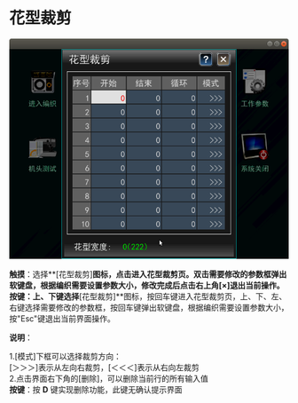 # 花型裁剪

![](https://raw.githubusercontent.com/HQwangyun/HQ-image/master/%E8%8A%B1%E5%9E%8B%E8%A3%81%E5%89%AA.png)

**触摸**：选择**\[花型裁剪\]**图标，点击进入花型裁剪页。双击需要修改的参数框弹出软键盘，根据编织需要设置参数大小，修改完成后点击右上角\[×\]退出当前操作。  
**按键**：上、下键选择**\[花型裁剪\]**图标，按回车键进入花型裁剪页，上、下、左、右键选择需要修改的参数框，按回车键弹出软键盘，根据编织需要设置参数大小，按"Esc"键退出当前界面操作。

**说明**：

1.\[模式\]下框可以选择裁剪方向：  
   \[＞＞＞\]表示从左向右裁剪，\[＜＜＜\]表示从右向左裁剪  
2.点击界面右下角的\[删除\]，可以删除当前行的所有输入值  
   **按键**：按 **D** 键实现删除功能，此键无确认提示界面



